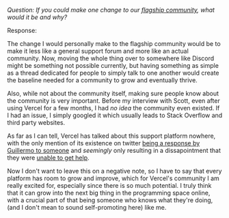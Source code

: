 *Question: If you could make one change to our [flagship community](https://github.com/vercel/community/discussions), what would it be and why?*

Response:

The change I would personally make to the flagship community would be to make it less like a general support forum and more like an actual community. Now, moving the whole thing over to somewhere like Discord might be something not possible currently, but having something as simple as a thread dedicated for people to simply talk to one another would create the baseline needed for a community to grow and eventually thrive.

Also, while not about the community itself, making sure people know about the community is very important. Before my interview with Scott, even after using Vercel for a few months, I had *no idea* the community even existed. If I had an issue, I simply googled it which usually leads to Stack Overflow and third party websites.

As far as I can tell, Vercel has talked about this support platform nowhere, with the only mention of its existence on twitter [being a response by Guillermo to someone](https://twitter.com/search?q=https%3A%2F%2Fgithub.com%2Fvercel%2Fcommunity%2Fdiscussions&src=typed_query&f=top) and *seemingly* only resulting in a dissapointment that they were [unable to get help](https://twitter.com/Mitsunee/status/1484947451773661202). 

Now I don't want to leave this on a negative note, so I have to say that every platform has room to grow and improve, which for Vercel's community I am really excited for, especially since there is so much potential. I truly think that it can grow into the next big thing in the programming space online, with a crucial part of that being someone who knows what they're doing, (and I don't mean to sound self-promoting here) like me.